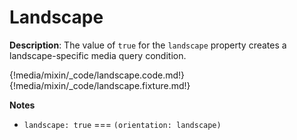 # Landscape

__Description__: The value of `true` for the `landscape` property creates a landscape-specific media query condition.

{!media/mixin/_code/landscape.code.md!}
{!media/mixin/_code/landscape.fixture.md!}

__Notes__

+ `landscape: true` <span data-nbsp="3"></span> === <span data-nbsp="3"></span> `(orientation: landscape)`

<div class="cf"></div>
<div class="end"></div>

